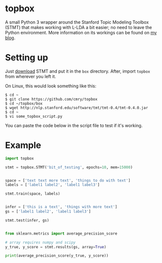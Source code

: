 # topbox
A small Python 3 wrapper around the Stanford Topic Modeling Toolbox (STMT) that makes working with L-LDA a bit easier; no need to leave the Python environment. More information on its workings can be found on [my blog](https://cmry.github.io/2015/06/18/topbox/).

# Setting up

Just [download](http://nlp.stanford.edu/software/tmt/tmt-0.4/tmt-0.4.0.jar) STMT and put it in the `box` directory. After, import `topbox` from wherever you left it.

On Linux, this would look something like this:

``` shell
$ cd ~
$ git clone https://github.com/cmry/topbox
$ cd ~/topbox/box
$ wget http://nlp.stanford.edu/software/tmt/tmt-0.4/tmt-0.4.0.jar
$ cd ~
$ vi some_topbox_script.py
```

You can paste the code below in the script file to test if it's working.

# Example

``` python
import topbox

stmt = topbox.STMT('bit_of_testing', epochs=10, mem=15000)


space = ['text text more text', 'things to do with text']
labels = ['label1 label2', 'label1 label3']

stmt.train(space, labels)


infer = ['this is a text', 'things with more text']
gs = ['label1 label2', 'label1 label3']

stmt.test(infer, gs)


from sklearn.metrics import average_precision_score

# array requires numpy and scipy
y_true, y_score = stmt.results(gs, array=True)

print(average_precision_score(y_true, y_score))
```
